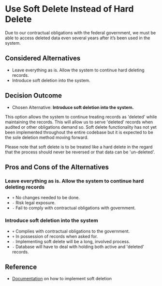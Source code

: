 # Use Soft Delete Instead of Hard Delete

Due to our contractual obligations with the federal government, we must be able to access deleted data even several years after it’s been used in the system.

## Considered Alternatives

* Leave everything as is. Allow the system to continue hard deleting records.
* Introduce soft deletion into the system.

## Decision Outcome

* Chosen Alternative: **Introduce soft deletion into the system.**

This option allows the system to continue treating records as 'deleted' while maintaining the records. This will allow us to serve 'deleted' records when audited or other obligations demand so. Soft delete functionality has not yet been implemented throughout the entire codebase but it is expected to be the sole deletion method moving forward.

Please note that soft delete is to be treated like a hard delete in the regard that the process should never be reversed or that data can be 'un-deleted'.

## Pros and Cons of the Alternatives

### Leave everything as is. Allow the system to continue hard deleting records

* `+` No changes needed to be done.
* `-` Risk legal exposure.
* `-` Fail to comply with contractual obligations with government.

### Introduce soft deletion into the system

* `+` Complies with contractual obligations to the government.
* `+` In possession of records when asked for.
* `-` Implementing soft delete will be a long, involved process.
* `-` Database will have to deal with holding both active and 'deleted' records.

## Reference

* [Documentation](https://transcom.github.io/mymove-docs/docs/backend/guides/how-to/soft-delete/) on how to implement soft deletion